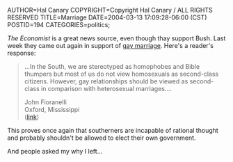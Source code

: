 AUTHOR=Hal Canary
COPYRIGHT=Copyright Hal Canary / ALL RIGHTS RESERVED
TITLE=Marriage
DATE=2004-03-13 17:09:28-06:00 (CST)
POSTID=194
CATEGORIES=politics;

_The Economist_ is a great news source, even though thay support Bush. Last week they came out again in support of [gay marriage](http://12reasons.com/). Here's a reader's response:

> ...In the South, we are stereotyped as homophobes and Bible thumpers but most of us do not view homosexuals as second-class citizens. However, gay relationships should be viewed as second-class in comparison with heterosexual marriages....
> 
> John Fioranelli  
> Oxford, Mississippi  
> ([link](http://www.economist.com/opinion/displayStory.cfm?story_id=2495758))

This proves once again that southerners are incapable of rational thought and probably shouldn't be allowed to elect their own government.

And people asked my why I left...
